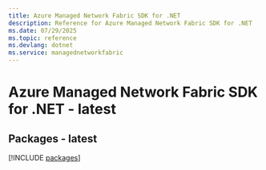 ```yaml
---
title: Azure Managed Network Fabric SDK for .NET
description: Reference for Azure Managed Network Fabric SDK for .NET
ms.date: 07/29/2025
ms.topic: reference
ms.devlang: dotnet
ms.service: managednetworkfabric
---
```

# Azure Managed Network Fabric SDK for .NET - latest
## Packages - latest
[!INCLUDE [packages](managed-network-fabric-index.md)]